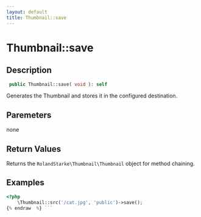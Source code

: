 ```yaml
---
layout: default
title: Thumbnail::save
---
```


# Thumbnail::save

## Description

```php
 public Thumbnail::save( void ): self
```

Generates the Thumbnail and stores it in the configured destination.

## Paremeters

none

## Return Values

Returns the `RolandStarke\Thumbnail\Thumbnail` object for method chaining.

## Examples

```php {% raw  %}
<?php
    \Thumbnail::src('/cat.jpg', 'public')->save();
{% endraw  %} ```
